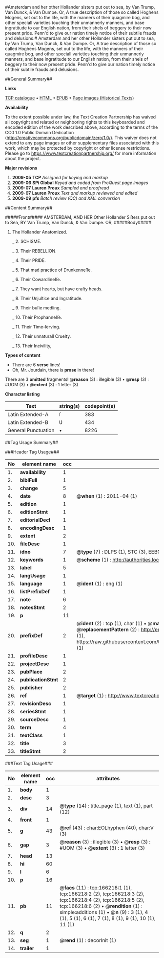 #Amsterdam and her other Hollander sisters put out to sea, by Van Trump, Van Dunck, & Van Dumpe. Or, A true description of those so called Hoghens Mogens, set out to the life, with the manners of their quagmire bog, and other speciall varieties touching their unmannerly manners, and base ingratitude to our English nation, from their shels of beggery to their now present pride. Penn'd to give our nation timely notice of their subtile frauds and delusions.#
Amsterdam and her other Hollander sisters put out to sea, by Van Trump, Van Dunck, & Van Dumpe. Or, A true description of those so called Hoghens Mogens, set out to the life, with the manners of their quagmire bog, and other speciall varieties touching their unmannerly manners, and base ingratitude to our English nation, from their shels of beggery to their now present pride. Penn'd to give our nation timely notice of their subtile frauds and delusions.

##General Summary##

**Links**

[TCP catalogue](http://www.ota.ox.ac.uk/tcp/)  • 
[HTML](http://tei.it.ox.ac.uk/tcp/Texts-HTML/free/A75/A75305.html)  • 
[EPUB](http://tei.it.ox.ac.uk/tcp/Texts-EPUB/free/A75/A75305.epub) • 
[Page images (Historical Texts)](https://historicaltexts.jisc.ac.uk/eebo-99859972e)

**Availability**

To the extent possible under law, the Text Creation Partnership has waived all copyright and related or neighboring rights to this keyboarded and encoded edition of the work described above, according to the terms of the CC0 1.0 Public Domain Dedication (http://creativecommons.org/publicdomain/zero/1.0/). This waiver does not extend to any page images or other supplementary files associated with this work, which may be protected by copyright or other license restrictions. Please go to https://www.textcreationpartnership.org/ for more information about the project.

**Major revisions**

1. __2009-05__ __TCP__ *Assigned for keying and markup*
1. __2009-06__ __SPi Global__ *Keyed and coded from ProQuest page images*
1. __2009-07__ __Lauren Proux__ *Sampled and proofread*
1. __2009-07__ __Lauren Proux__ *Text and markup reviewed and edited*
1. __2009-09__ __pfs__ *Batch review (QC) and XML conversion*

##Content Summary##

#####Front#####
AMSTERDAM, AND HER Other Hollander Siſters put out to Sea, BY Van Trump, Van Dunck, & Van Dumpe. OR,
#####Body#####

1. The Hollander Anatomized.

    _ 2. SCHISME.

    _ 3. Their REBELLION.

    _ 4. Their PRIDE.

    _ 5. That mad practice of Drunkenneſſe.

    _ 6. Their Cowardlineſſe.

    _ 7. They want hearts, but have crafty heads.

    _ 8. Their Ʋnjuſtice and Ingratitude.

    _ 9. Their buſie medling.

    _ 10. Their Prophanneſſe.

    _ 11. Their Time-ſerving.

    _ 12. Their unnaturall Cruelty.

    _ 13. Their Incivility,

**Types of content**

  * There are 6 **verse** lines!
  * Oh, Mr. Jourdain, there is **prose** in there!

There are 3 **omitted** fragments! 
 @__reason__ (3) : illegible (3)  •  @__resp__ (3) : #UOM (3)  •  @__extent__ (3) : 1 letter (3)

**Character listing**


|Text|string(s)|codepoint(s)|
|---|---|---|
|Latin Extended-A|ſ|383|
|Latin Extended-B|Ʋ|434|
|General Punctuation|•|8226|

##Tag Usage Summary##

###Header Tag Usage###

|No|element name|occ|attributes|
|---|---|---|---|
|1.|__availability__|1||
|2.|__biblFull__|1||
|3.|__change__|5||
|4.|__date__|8| @__when__ (1) : 2011-04 (1)|
|5.|__edition__|1||
|6.|__editionStmt__|1||
|7.|__editorialDecl__|1||
|8.|__encodingDesc__|1||
|9.|__extent__|2||
|10.|__fileDesc__|1||
|11.|__idno__|7| @__type__ (7) : DLPS (1), STC (3), EEBO-CITATION (1), PROQUEST (1), VID (1)|
|12.|__keywords__|1| @__scheme__ (1) : http://authorities.loc.gov/ (1)|
|13.|__label__|5||
|14.|__langUsage__|1||
|15.|__language__|1| @__ident__ (1) : eng (1)|
|16.|__listPrefixDef__|1||
|17.|__note__|6||
|18.|__notesStmt__|2||
|19.|__p__|11||
|20.|__prefixDef__|2| @__ident__ (2) : tcp (1), char (1)  •  @__matchPattern__ (2) : ([0-9\-]+):([0-9IVX]+) (1), (.+) (1)  •  @__replacementPattern__ (2) : http://eebo.chadwyck.com/downloadtiff?vid=$1&page=$2 (1), https://raw.githubusercontent.com/textcreationpartnership/Texts/master/tcpchars.xml#$1 (1)|
|21.|__profileDesc__|1||
|22.|__projectDesc__|1||
|23.|__pubPlace__|2||
|24.|__publicationStmt__|2||
|25.|__publisher__|2||
|26.|__ref__|1| @__target__ (1) : http://www.textcreationpartnership.org/docs/. (1)|
|27.|__revisionDesc__|1||
|28.|__seriesStmt__|1||
|29.|__sourceDesc__|1||
|30.|__term__|4||
|31.|__textClass__|1||
|32.|__title__|3||
|33.|__titleStmt__|2||


###Text Tag Usage###

|No|element name|occ|attributes|
|---|---|---|---|
|1.|__body__|1||
|2.|__desc__|3||
|3.|__div__|14| @__type__ (14) : title_page (1), text (1), part (12)|
|4.|__front__|1||
|5.|__g__|43| @__ref__ (43) : char:EOLhyphen (40), char:V (3)|
|6.|__gap__|3| @__reason__ (3) : illegible (3)  •  @__resp__ (3) : #UOM (3)  •  @__extent__ (3) : 1 letter (3)|
|7.|__head__|13||
|8.|__hi__|60||
|9.|__l__|6||
|10.|__p__|16||
|11.|__pb__|11| @__facs__ (11) : tcp:166218:1 (1), tcp:166218:2 (2), tcp:166218:3 (2), tcp:166218:4 (2), tcp:166218:5 (2), tcp:166218:6 (2)  •  @__rendition__ (1) : simple:additions (1)  •  @__n__ (9) : 3 (1), 4 (1), 5 (1), 6 (1), 7 (1), 8 (1), 9 (1), 10 (1), 11 (1)|
|12.|__q__|2||
|13.|__seg__|1| @__rend__ (1) : decorInit (1)|
|14.|__trailer__|1||
